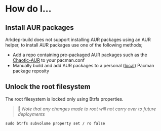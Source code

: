 # How do I...

## Install AUR packages
Arkdep-build does not support installing AUR packages using an AUR helper, to install AUR packages use one of the following methods;

- Add a repo containing pre-packaged AUR packages such as the [Chaotic-AUR](https://aur.chaotic.cx/) to your pacman.conf
- Manually build and add AUR packages to a personal ([local](https://wiki.archlinux.org/title/Pacman/Tips_and_tricks#Custom_local_repository)) Pacman package reposity

## Unlock the root filesystem
The root filesystem is locked only using Btrfs properties.

> 📝 *Note that any changes made to root will not carry over to future deployments*

```console
sudo btrfs subvolume property set / ro false
```
